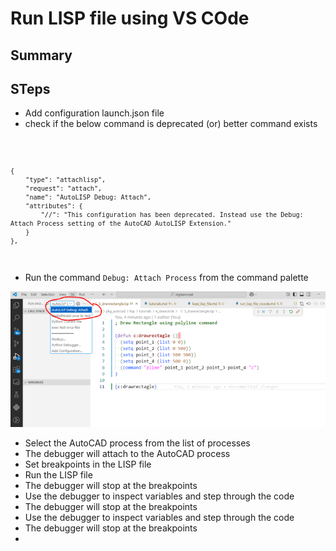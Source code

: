 # Run LISP file using VS COde


## Summary


## STeps
-  Add configuration launch.json file
- check if the below command is deprecated (or) better command exists

<code>

    {
        "type": "attachlisp",
        "request": "attach",
        "name": "AutoLISP Debug: Attach",
        "attributes": {
            "//": "This configuration has been deprecated. Instead use the Debug: Attach Process setting of the AutoCAD AutoLISP Extension."
        }
    },

</code>

-  Run the command `Debug: Attach Process` from the command palette

![Run](image-1.png)

-  Select the AutoCAD process from the list of processes
-  The debugger will attach to the AutoCAD process
-  Set breakpoints in the LISP file
-  Run the LISP file
-  The debugger will stop at the breakpoints
-  Use the debugger to inspect variables and step through the code
-  The debugger will stop at the breakpoints
-  Use the debugger to inspect variables and step through the code
-  The debugger will stop at the breakpoints
-  